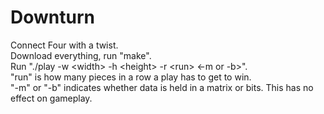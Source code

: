 # Downturn
Connect Four with a twist.  
Download everything, run "make".  
Run "./play -w \<width\> -h \<height\> -r \<run\> \<-m or -b\>".  
"run" is how many pieces in a row a play has to get to win.  
"-m" or "-b" indicates whether data is held in a matrix or bits. This has no effect on gameplay.  
